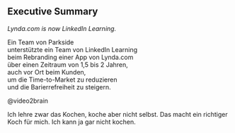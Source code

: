 ## Executive Summary

*Lynda.com is now LinkedIn Learning.*

Ein Team von Parkside  
unterstützte ein Team von LinkedIn Learning  
beim Rebranding einer App von Lynda.com  
über einen Zeitraum von 1,5 bis 2 Jahren,  
auch vor Ort beim Kunden,  
um die Time-to-Market zu reduzieren  
und die Barierrefreiheit zu steigern.

@video2brain

Ich lehre zwar das Kochen, koche aber nicht selbst. Das macht ein richtiger Koch für mich. Ich kann ja gar nicht kochen.